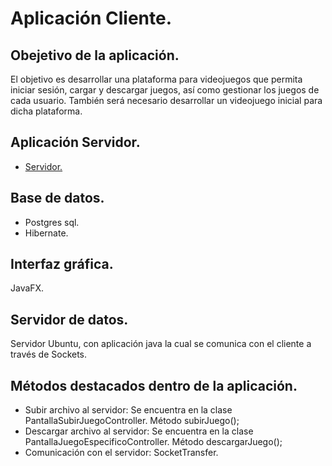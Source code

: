 # Aplicación Cliente.

## Obejetivo de la aplicación.

El objetivo es desarrollar una plataforma para videojuegos que permita iniciar sesión, cargar y descargar juegos, así como gestionar los juegos de cada usuario. También será necesario desarrollar un videojuego inicial para dicha plataforma.

## Aplicación Servidor.

* [Servidor.](https://gitlab.com/iesaglinformatica/curso_22_23/reto_dam2/equipo1/cliente_servidor/servidor)

## Base de datos.
* Postgres sql.
* Hibernate.

## Interfaz gráfica.
JavaFX.

## Servidor de datos.
Servidor Ubuntu, con aplicación java la cual se comunica con el cliente a través de Sockets. 

## Métodos destacados dentro de la aplicación.

* Subir archivo al servidor: Se encuentra en la clase PantallaSubirJuegoController. Método subirJuego();
* Descargar archivo al servidor:  Se encuentra en la clase PantallaJuegoEspecificoController. Método descargarJuego();
* Comunicación con el servidor: SocketTransfer.